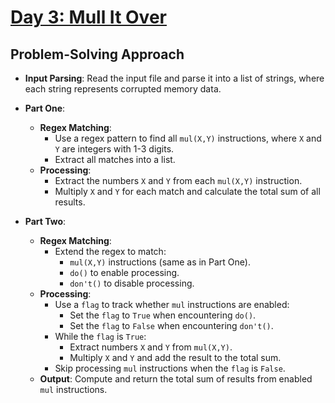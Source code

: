 # [Day 3: Mull It Over](https://adventofcode.com/2024/day/3)

## Problem-Solving Approach

- **Input Parsing**: Read the input file and parse it into a list of strings, where each string represents corrupted memory data.

- **Part One**:
    - **Regex Matching**:
        - Use a regex pattern to find all `mul(X,Y)` instructions, where `X` and `Y` are integers with 1-3 digits.
        - Extract all matches into a list.
    - **Processing**:
        - Extract the numbers `X` and `Y` from each `mul(X,Y)` instruction.
        - Multiply `X` and `Y` for each match and calculate the total sum of all results.

- **Part Two**:
    - **Regex Matching**:
        - Extend the regex to match:
            - `mul(X,Y)` instructions (same as in Part One).
            - `do()` to enable processing.
            - `don't()` to disable processing.
    - **Processing**:
        - Use a `flag` to track whether `mul` instructions are enabled:
            - Set the `flag` to `True` when encountering `do()`.
            - Set the `flag` to `False` when encountering `don't()`.
        - While the `flag` is `True`:
            - Extract numbers `X` and `Y` from `mul(X,Y)`.
            - Multiply `X` and `Y` and add the result to the total sum.
        - Skip processing `mul` instructions when the `flag` is `False`.
    - **Output**: Compute and return the total sum of results from enabled `mul` instructions.
